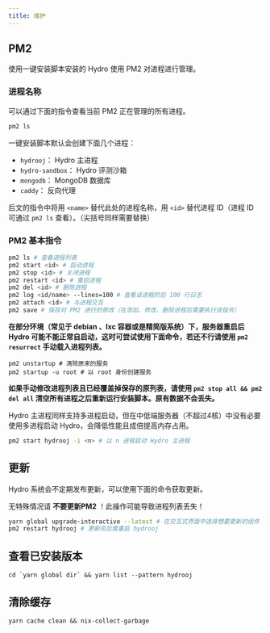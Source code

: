 ```yaml
---
title: 维护
---
```


## PM2

使用一键安装脚本安装的 Hydro 使用 PM2 对进程进行管理。

### 进程名称

可以通过下面的指令查看当前 PM2 正在管理的所有进程。

```sh
pm2 ls
```

一键安装脚本默认会创建下面几个进程：

- `hydrooj`： Hydro 主进程
- `hydro-sandbox`： Hydro 评测沙箱
- `mongodb`： MongoDB 数据库
- `caddy`： 反向代理

后文的指令中将用 `<name>` 替代此处的进程名称，用 `<id>` 替代进程 ID（进程 ID 可通过 `pm2 ls` 查看）。（尖括号同样需要替换）

### PM2 基本指令

```sh
pm2 ls # 查看进程列表
pm2 start <id> # 启动进程
pm2 stop <id> # 关闭进程
pm2 restart <id> # 重启进程
pm2 del <id> # 删除进程
pm2 log <id/name> --lines=100 # 查看该进程的后 100 行日志
pm2 attach <id> # 与进程交互
pm2 save # 保存对 PM2 进行的修改（在添加、修改、删除进程后需要执行该指令）
```

**在部分环境（常见于 debian 、lxc 容器或是精简版系统）下，服务器重启后 Hydro 可能不能正常自启动，这时可尝试使用下面命令，若还不行请使用 `pm2 resurrect` 手动载入进程列表。**

```
pm2 unstartup # 清除原来的服务
pm2 startup -u root # 以 root 身份创建服务
```

**如果手动修改进程列表且已经覆盖掉保存的原列表，请使用 `pm2 stop all && pm2 del all` 清空所有进程之后重新运行安装脚本。原有数据不会丢失。**

Hydro 主进程同样支持多进程启动，但在中低端服务器（不超过4核）中没有必要使用多进程启动 Hydro，会降低性能且成倍提高内存占用。

```sh
pm2 start hydrooj -i <n> # 以 n 进程启动 Hydro 主进程
```

## 更新

Hydro 系统会不定期发布更新，可以使用下面的命令获取更新。

无特殊情况请 **不要更新PM2** ！此操作可能导致进程列表丢失！

```sh
yarn global upgrade-interactive --latest # 在交互式界面中选择想要更新的组件
pm2 restart hydrooj # 更新完后需重启 hydrooj
```

## 查看已安装版本

```
cd `yarn global dir` && yarn list --pattern hydrooj
```

## 清除缓存

```
yarn cache clean && nix-collect-garbage
```

